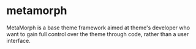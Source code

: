 metamorph
=========

MetaMorph is a base theme framework aimed at theme's developer who want to gain full control over the theme through code, rather than a user interface.
